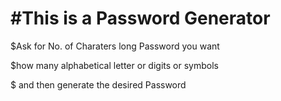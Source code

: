 <h1>#This is a Password Generator</h1> 
<p>$Ask for No. of Charaters long Password you want</p>
<p>$how many alphabetical letter or digits or symbols
</p><p>$ and then generate the desired Password
</p>
